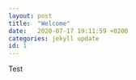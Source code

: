 ```yaml
---
layout: post
title:  "Welcome"
date:   2020-07-17 19:11:59 +0200
categories: jekyll update
id: 1
---
```

Test
